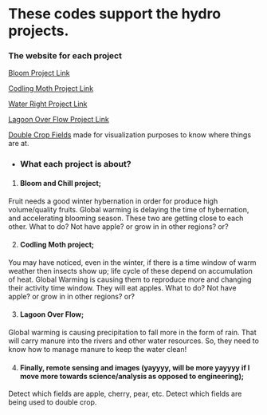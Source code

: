 # These codes support the hydro projects.

### The website for each project
[Bloom Project Link](http://agclimatetools.cahnrs.wsu.edu/users/hnoorazar/bloom/)

[Codling Moth Project Link](http://agclimatetools.cahnrs.wsu.edu/users/hnoorazar/codling_moth/)

[Water Right Project Link](http://agclimatetools.cahnrs.wsu.edu/users/hnoorazar/water_right/)

[Lagoon Over Flow Project Link](http://agclimatetools.cahnrs.wsu.edu/users/hnoorazar/lagoon_overflow_risk/)

[Double Crop Fields](http://agclimatetools.cahnrs.wsu.edu/users/hnoorazar/remote_sensing_pre_MS/) made for visualization purposes to know where things are at.

* ### What each project is about?

1. #### Bloom and Chill project;
Fruit needs a good winter hybernation in order for produce high volume/quality fruits. Global warming is delaying the time of hybernation, and accelerating blooming season. These two are getting close to each other. What to do? Not have apple? or grow in in other regions? or?

   2. #### Codling Moth project;
You may have noticed, even in the winter, if there is a time window of warm weather then insects show up; life cycle of these depend on accumulation of heat. Global Warming is causing them to reproduce more and changing their activity time window. They will eat apples. What to do? Not have apple? or grow in in other regions? or?

   3. #### Lagoon Over Flow;
Global warming is causing precipitation to fall more in the form of rain. That will carry manure into the rivers and other water resources. So, they need to know how to manage manure to keep the water clean!

   4. #### Finally, remote sensing and images (yayyyy, will be more yayyyy if I move more towards science/analysis as opposed to engineering);
Detect which fields are apple, cherry, pear, etc. Detect which fields are being used to double crop. 
